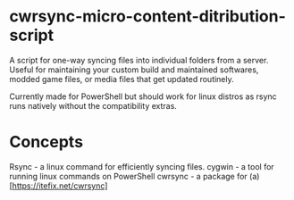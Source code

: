# cwrsync-micro-content-ditribution-script
A script for one-way syncing files into individual folders from a server. Useful for maintaining your custom build and maintained softwares, modded game files, or media files that get updated routinely. 

Currently made for PowerShell but should work for linux distros as rsync runs natively without the compatibility extras.

# Concepts
Rsync - a linux command for efficiently syncing files.
cygwin - a tool for running linux commands on PowerShell
cwrsync - a package for (a)[https://itefix.net/cwrsync]
